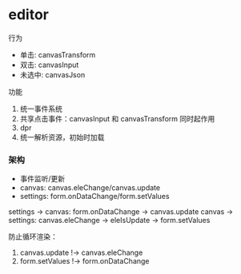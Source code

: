 # editor

行为

- 单击: canvasTransform
- 双击: canvasInput
- 未选中: canvasJson

功能

1. 统一事件系统
2. 共享点击事件：canvasInput 和 canvasTransform 同时起作用
3. dpr
4. 统一解析资源，初始时加载

### 架构

- 事件监听/更新
- canvas: canvas.eleChange/canvas.update
- settings: form.onDataChange/form.setValues

settings -> canvas: form.onDataChange -> canvas.update
canvas -> settings: canvas.eleChange -> eleIsUpdate -> form.setValues

防止循环渲染：

1. canvas.update !-> canvas.eleChange
2. form.setValues !-> form.onDataChange
